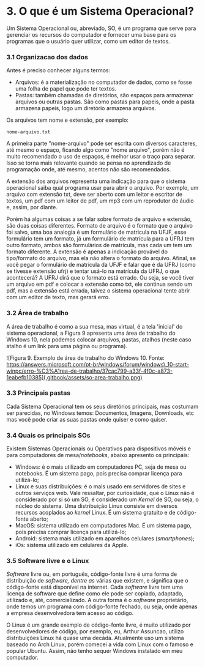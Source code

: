 # 3. O que é um Sistema Operacional?

Um Sistema Operacional ou, abreviado, SO, é um programa que serve para gerenciar os recursos do computador e fornecer uma base para os programas que o usuário quer utilizar, como um editor de textos.

### 3.1 Organizacao dos dados

Antes é preciso conhecer alguns termos:

* Arquivos: é a materialização no computador de dados, como se fosse uma folha de papel que pode ter textos.
* Pastas: também chamadas de diretórios, são espaços para armazenar arquivos ou outras pastas. São como pastas para papeis, onde a pasta armazena papeis, logo um diretório armazena arquivos.

Os arquivos tem nome e extensão, por exemplo:

```text
nome-arquivo.txt
```

A primeira parte "nome-arquivo" pode ser escrita com diversos caracteres, até mesmo o espaço, ficando algo como "nome arquivo", porém não é muito recomendado o uso de espaços, é melhor usar o traço para separar. Isso se torna mais relevante quando se pensa no aprendizado de programação onde, até mesmo, acentos não são recomendados.

A extensão dos arquivos representa uma indicação para que o sistema operacional saiba qual programa usar para abrir o arquivo. Por exemplo, um arquivo com extensão txt, deve ser aberto com um leitor e escritor de textos, um pdf com um leitor de pdf, um mp3 com um reprodutor de áudio e, assim, por diante.

Porém há algumas coisas a se falar sobre formato de arquivo e extensão, são duas coisas diferentes. Formato de arquivo é o formato que o arquivo foi salvo, uma boa analogia é um formulário de matricula na UFJF, esse formulário tem um formato, já um formulário de matrícula para a UFRJ tem outro formato, ambos são formulários de matrícula, mas cada um tem um formato diferente. A extensão é apenas a indicação provável do tipo/formato do arquivo, mas ela não altera o formato do arquivo. Afinal, se você pegar o formulário de matrícula da UFJF e falar que é da UFRJ \(como se tivesse extensão ufrj\) e tentar usá-lo na matrícula da UFRJ, o que acontecerá? A UFRJ dirá que o formato está errado. Ou seja, se você tiver um arquivo em pdf e colocar a extensão como txt, ele continua sendo um pdf, mas a extensão está errada, talvez o sistema operacional tente abrir com um editor de texto, mas gerará erro.

### 3.2 Área de trabalho

A área de trabalho é como a sua mesa, mas virtual, é a tela 'inicial' do sistema operacional, a Figura 9 apresenta uma área de trabalho do Windows 10, nela podemos colocar arquivos, pastas, atalhos \(neste caso atalho é um link para uma página ou programa\). 

![Figura 9. Exemplo de &#xE1;rea de trabalho do Windows 10. Fonte: https://answers.microsoft.com/pt-br/windows/forum/windows\_10-start-winpc/erro-%C3%A1rea-de-trabalho/37cac799-a33f-4f0c-a873-1eabefb10385](.gitbook/assets/so-area-trabalho.png)

### 3.3 Principais pastas

Cada Sistema Operacional tem os seus diretórios principais, mas costumam ser parecidas, no Windows temos: Documentos, Imagens, Downloads, etc mas você pode criar as suas pastas onde quiser e como quiser.

### 3.4 Quais os principais SOs

Existem Sistemas Operacionais ou Operativos para dispositivos móveis e para computadores de mesa/_notebooks_, abaixo apresento os principais:

* Windows: é o mais utilizado em computadores PC, seja de mesa ou notebooks. É um sistema pago, pois precisa comprar licença para utilizá-lo;
* Linux e suas distribuições: é o mais usado em servidores de sites e outros serviços web. Vale ressaltar, por curiosidade, que o Linux não é considerado por si só um SO, é considerado um _Kernel_ de SO, ou seja, o núcleo do sistema. Uma distribuição Linux consiste em diversos recursos acoplados ao _kernel_ Linux. É um sistema gratuito e de código-fonte aberto;
* MacOS: sistema utilizado em computadores Mac. É um sistema pago, pois precisa comprar licença para utilizá-lo;
* Android: sistema mais utilizado em aparelhos celulares \(_smartphones_\);
* iOs: sistema utilizado em celulares da Apple.

### 3.5 Software livre e o Linux

_Software_ livre ou, em português, código-fonte livre é uma forma de distribuição de _software, dentre as_ várias que existem, e significa que o código-fonte está disponível na internet. Cada _software_ livre tem uma licença de software que define como ele pode ser copiado, adaptado, utilizado e, até, comercializado. A outra forma é o _software_ proprietário, onde temos um programa com código-fonte fechado, ou seja, onde apenas a empresa desenvolvedora tem acesso ao código.

O Linux é um grande exemplo de código-fonte livre, é muito utilizado por desenvolvedores de código, por exemplo, eu, Arthur Assuncao, utilizo distribuições Linux há quase uma decáda. Atualmente uso um sistema baseado no Arch Linux, porém comecei a vida com Linux com o famoso e popular Ubuntu. Assim, não tenho sequer Windows instalado em meu computador.


